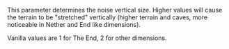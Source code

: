 This parameter determines the noise vertical size. Higher values will cause the terrain to be
"stretched" vertically (higher terrain and caves, more noticeable in Nether and End like dimensions).

Vanilla values are 1 for The End, 2 for other dimensions.